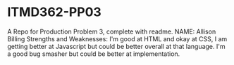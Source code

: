 # ITMD362-PP03
A Repo for Production Problem 3, complete with readme.
NAME: Allison Billing
Strengths and Weaknesses: I'm good at HTML and okay at CSS, I am getting better at Javascript but could be better overall at that language. I'm a good bug smasher but could be better at implementation.
